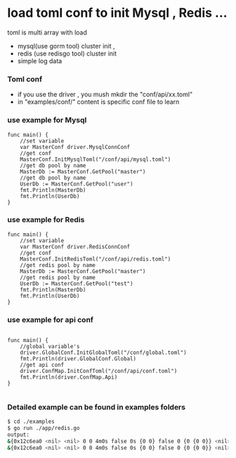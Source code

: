 # load toml conf to init Mysql , Redis ... 
 toml is multi array with load 
- mysql(use gorm tool) cluster  init ,
- redis (use redisgo tool) cluster init
- simple log data


### Toml conf 
- if you  use the driver , you mush mkdir the "conf/api/xx.toml"  
- in "examples/conf/" content is specific  conf file to learn

### use example for Mysql 
```golang 
func main() {
	//set variable
	var MasterConf driver.MysqlConnConf
	//get conf
	MasterConf.InitMysqlToml("/conf/api/mysql.toml")
	//get db pool by name
	MasterDb := MasterConf.GetPool("master")
	//get db pool by name
	UserDb := MasterConf.GetPool("user")
	fmt.Println(MasterDb)
	fmt.Println(UserDb)
}
```

### use example for Redis 
```golang
func main() {
	//set variable
	var MasterConf driver.RedisConnConf
	//get conf
	MasterConf.InitRedisToml("/conf/api/redis.toml")
	//get redis pool by name
	MasterDb := MasterConf.GetPool("master")
	//get redis pool by name
	UserDb := MasterConf.GetPool("test")
	fmt.Println(MasterDb)
	fmt.Println(UserDb)
}
```

### use example for api conf  
```golang

func main() {
	//global variable's
	driver.GlobalConf.InitGlobalToml("/conf/global.toml")
	fmt.Println(driver.GlobalConf.Global)
	//get api conf
	driver.ConfMap.InitConfToml("/conf/api/conf.toml")
	fmt.Println(driver.ConfMap.Api)
}


```

###  Detailed example can be found in examples folders
```sh
$ cd ./examples
$ go run ./app/redis.go
output:
&{0x12c6ea0 <nil> <nil> 0 0 4m0s false 0s {0 0} false 0 {0 {0 0}} <nil> {0 <nil> <nil>} 0 0}
&{0x12c6ea0 <nil> <nil> 0 0 4m0s false 0s {0 0} false 0 {0 {0 0}} <nil> {0 <nil> <nil>} 0 0}

```